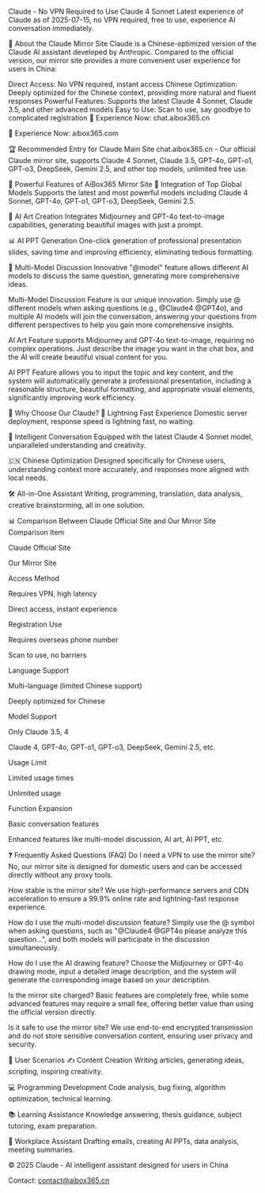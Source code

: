 Claude - No VPN Required to Use Claude 4 Sonnet
Latest experience of Claude as of 2025-07-15, no VPN required, free to use, experience AI conversation immediately.

🌟 About the Claude Mirror Site
Claude is a Chinese-optimized version of the Claude AI assistant developed by Anthropic. Compared to the official version, our mirror site provides a more convenient user experience for users in China:

Direct Access: No VPN required, instant access
Chinese Optimization: Deeply optimized for the Chinese context, providing more natural and fluent responses
Powerful Features: Supports the latest Claude 4 Sonnet, Claude 3.5, and other advanced models
Easy to Use: Scan to use, say goodbye to complicated registration
🔗 Experience Now: chat.aibox365.cn

🔗 Experience Now: aibox365.com

🏆 Recommended Entry for Claude
Main Site
chat.aibox365.cn - Our official Claude mirror site, supports Claude 4 Sonnet, Claude 3.5, GPT-4o, GPT-o1, GPT-o3, DeepSeek, Gemini 2.5, and other top models, unlimited free use.

💪 Powerful Features of AiBox365 Mirror Site
🔮 Integration of Top Global Models
Supports the latest and most powerful models including Claude 4 Sonnet, GPT-4o, GPT-o1, GPT-o3, DeepSeek, Gemini 2.5.

🎨 AI Art Creation
Integrates Midjourney and GPT-4o text-to-image capabilities, generating beautiful images with just a prompt.

📊 AI PPT Generation
One-click generation of professional presentation slides, saving time and improving efficiency, eliminating tedious formatting.

💬 Multi-Model Discussion
Innovative "@model" feature allows different AI models to discuss the same question, generating more comprehensive ideas.

Multi-Model Discussion Feature is our unique innovation. Simply use @ different models when asking questions (e.g., @Claude4 @GPT4o), and multiple AI models will join the conversation, answering your questions from different perspectives to help you gain more comprehensive insights.

AI Art Feature supports Midjourney and GPT-4o text-to-image, requiring no complex operations. Just describe the image you want in the chat box, and the AI will create beautiful visual content for you.

AI PPT Feature allows you to input the topic and key content, and the system will automatically generate a professional presentation, including a reasonable structure, beautiful formatting, and appropriate visual elements, significantly improving work efficiency.

🚀 Why Choose Our Claude?
🚀 Lightning Fast Experience
Domestic server deployment, response speed is lightning fast, no waiting.

🧠 Intelligent Conversation
Equipped with the latest Claude 4 Sonnet model, unparalleled understanding and creativity.

🇨🇳 Chinese Optimization
Designed specifically for Chinese users, understanding context more accurately, and responses more aligned with local needs.

🛠️ All-in-One Assistant
Writing, programming, translation, data analysis, creative brainstorming, all in one solution.

📊 Comparison Between Claude Official Site and Our Mirror Site
Comparison Item

Claude Official Site

Our Mirror Site

Access Method

Requires VPN, high latency

Direct access, instant experience

Registration Use

Requires overseas phone number

Scan to use, no barriers

Language Support

Multi-language (limited Chinese support)

Deeply optimized for Chinese

Model Support

Only Claude 3.5, 4

Claude 4, GPT-4o, GPT-o1, GPT-o3, DeepSeek, Gemini 2.5, etc.

Usage Limit

Limited usage times

Unlimited usage

Function Expansion

Basic conversation features

Enhanced features like multi-model discussion, AI art, AI PPT, etc.

❓ Frequently Asked Questions (FAQ)
Do I need a VPN to use the mirror site?
No, our mirror site is designed for domestic users and can be accessed directly without any proxy tools.

How stable is the mirror site?
We use high-performance servers and CDN acceleration to ensure a 99.9% online rate and lightning-fast response experience.

How do I use the multi-model discussion feature?
Simply use the @ symbol when asking questions, such as "@Claude4 @GPT4o please analyze this question...", and both models will participate in the discussion simultaneously.

How do I use the AI drawing feature?
Choose the Midjourney or GPT-4o drawing mode, input a detailed image description, and the system will generate the corresponding image based on your description.

Is the mirror site charged?
Basic features are completely free, while some advanced features may require a small fee, offering better value than using the official version directly.

Is it safe to use the mirror site?
We use end-to-end encrypted transmission and do not store sensitive conversation content, ensuring user privacy and security.

💼 User Scenarios
✍️ Content Creation
Writing articles, generating ideas, scripting, inspiring creativity.

💻 Programming Development
Code analysis, bug fixing, algorithm optimization, technical learning.

📚 Learning Assistance
Knowledge answering, thesis guidance, subject tutoring, exam preparation.

🏢 Workplace Assistant
Drafting emails, creating AI PPTs, data analysis, meeting summaries.

© 2025 Claude - AI intelligent assistant designed for users in China

Contact: contact@aibox365.cn
